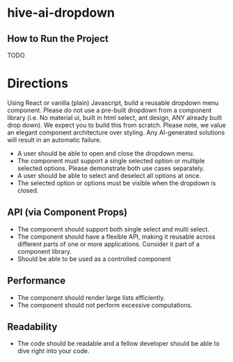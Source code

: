 # hive-ai-dropdown
## How to Run the Project
TODO
# Directions
Using React or vanilla (plain) Javascript, build a reusable dropdown menu component. Please
do not use a pre-built dropdown from a component library (i.e. No material ui, built in html select,
ant design, ANY already built drop down). We expect you to build this from scratch. Please note,
we value an elegant component architecture over styling. Any AI-generated solutions will result
in an automatic failure. <br>
- A user should be able to open and close the dropdown menu.
- The component must support a single selected option or multiple selected options. Please demonstrate both use cases separately.
- A user should be able to select and deselect all options at once.
- The selected option or options must be visible when the dropdown is closed.
## API (via Component Props)
- The component should support both single select and multi select.
- The component should have a flexible API, making it reusable across different parts of one or more applications. Consider it part of a component library.
- Should be able to be used as a controlled component
## Performance
- The component should render large lists efficiently.
- The component should not perform excessive computations.
## Readability
- The code should be readable and a fellow developer should be able to dive right into
your code.

